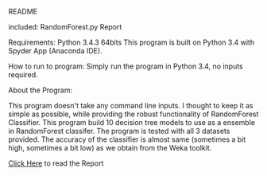 README


included:
RandomForest.py
Report


Requirements:
Python 3.4.3 64bits
This program is built on Python 3.4 with Spyder App (Anaconda IDE).


How to run to program:
Simply run the program in Python 3.4, no inputs required.


About the Program:

This program doesn't take any command line inputs. I thought to keep it as simple as possible, while providing the robust functionality of RandomForest Classifier. This program build 10 decision tree models to use as a ensemble in RandomForest classifer. The program is tested with all 3 datasets provided. The accuracy of the classifier is almost same (sometimes a bit high, sometimes a bit low) as we obtain from the Weka toolkit.


<a href="http://khatrideepak.github.io/RandomForest/">Click Here</a> to read the Report

